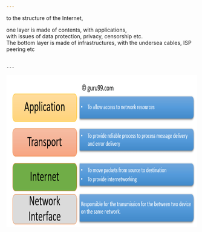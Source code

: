 ```yaml
---

```
to the structure of the Internet,

one layer is made of contents, 
with applications,  
with issues of data protection, privacy, censorship etc.  
The bottom layer is made of infrastructures, with the undersea cables, ISP peering etc
```

---
```

<p align="center">
  <img src="https://raw.githubusercontent.com/IDGAQ/Super_Cool_Notes/main/4layersOfTCP.png" width="800" height="400">
</p>
